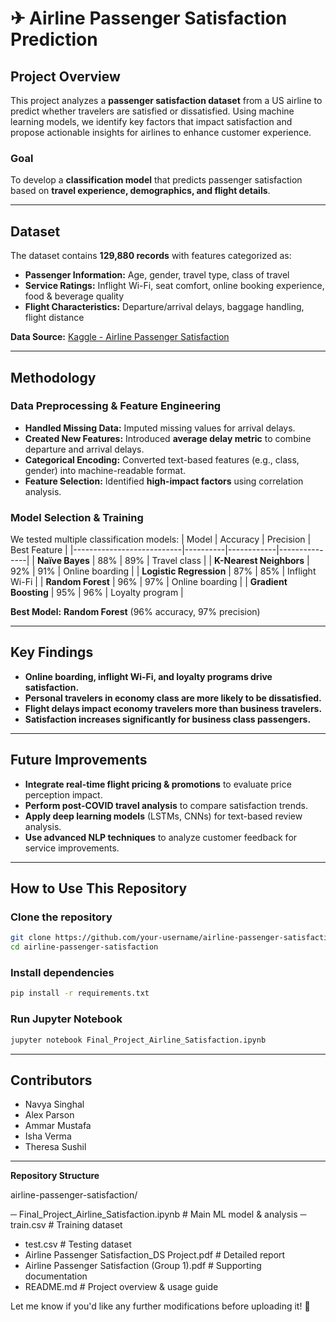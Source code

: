 # ✈ Airline Passenger Satisfaction Prediction

## **Project Overview**
This project analyzes a **passenger satisfaction dataset** from a US airline to predict whether travelers are satisfied or dissatisfied. Using machine learning models, we identify key factors that impact satisfaction and propose actionable insights for airlines to enhance customer experience.

### **Goal**
To develop a **classification model** that predicts passenger satisfaction based on **travel experience, demographics, and flight details**.

---

## **Dataset**
The dataset contains **129,880 records** with features categorized as:

- **Passenger Information:** Age, gender, travel type, class of travel
- **Service Ratings:** Inflight Wi-Fi, seat comfort, online booking experience, food & beverage quality
- **Flight Characteristics:** Departure/arrival delays, baggage handling, flight distance

**Data Source:** [Kaggle - Airline Passenger Satisfaction](https://www.kaggle.com/datasets/teejmahal20/airline-passenger-satisfaction)

---

## **Methodology**

### **Data Preprocessing & Feature Engineering**
- **Handled Missing Data:** Imputed missing values for arrival delays.
- **Created New Features:** Introduced **average delay metric** to combine departure and arrival delays.
- **Categorical Encoding:** Converted text-based features (e.g., class, gender) into machine-readable format.
- **Feature Selection:** Identified **high-impact factors** using correlation analysis.

### **Model Selection & Training**
We tested multiple classification models:
| Model                     | Accuracy | Precision | Best Feature |
|---------------------------|----------|------------|---------------|
| **Naïve Bayes**           | 88%      | 89%        | Travel class |
| **K-Nearest Neighbors**   | 92%      | 91%        | Online boarding |
| **Logistic Regression**   | 87%      | 85%        | Inflight Wi-Fi |
| **Random Forest**         | 96%      | 97%        | Online boarding |
| **Gradient Boosting**     | 95%      | 96%        | Loyalty program |

**Best Model:** **Random Forest** (96% accuracy, 97% precision)

---

## **Key Findings**
- **Online boarding, inflight Wi-Fi, and loyalty programs drive satisfaction.**  
- **Personal travelers in economy class are more likely to be dissatisfied.**  
- **Flight delays impact economy travelers more than business travelers.**  
- **Satisfaction increases significantly for business class passengers.**  

---

## **Future Improvements**
- **Integrate real-time flight pricing & promotions** to evaluate price perception impact.  
- **Perform post-COVID travel analysis** to compare satisfaction trends.  
- **Apply deep learning models** (LSTMs, CNNs) for text-based review analysis.  
- **Use advanced NLP techniques** to analyze customer feedback for service improvements.  

---

## **How to Use This Repository**
### **Clone the repository**
```bash
git clone https://github.com/your-username/airline-passenger-satisfaction.git
cd airline-passenger-satisfaction
```

### **Install dependencies**
```bash
pip install -r requirements.txt
```

### **Run Jupyter Notebook**
```bash
jupyter notebook Final_Project_Airline_Satisfaction.ipynb
```

---

## **Contributors**
- Navya Singhal
- Alex Parson
- Ammar Mustafa
- Isha Verma
- Theresa Sushil

---

**Repository Structure**

airline-passenger-satisfaction/

─ Final_Project_Airline_Satisfaction.ipynb  # Main ML model & analysis
─ train.csv  # Training dataset
- test.csv  # Testing dataset
- Airline Passenger Satisfaction_DS Project.pdf  # Detailed report
- Airline Passenger Satisfaction (Group 1).pdf  # Supporting documentation
- README.md  # Project overview & usage guide

Let me know if you'd like any further modifications before uploading it! 🚀

